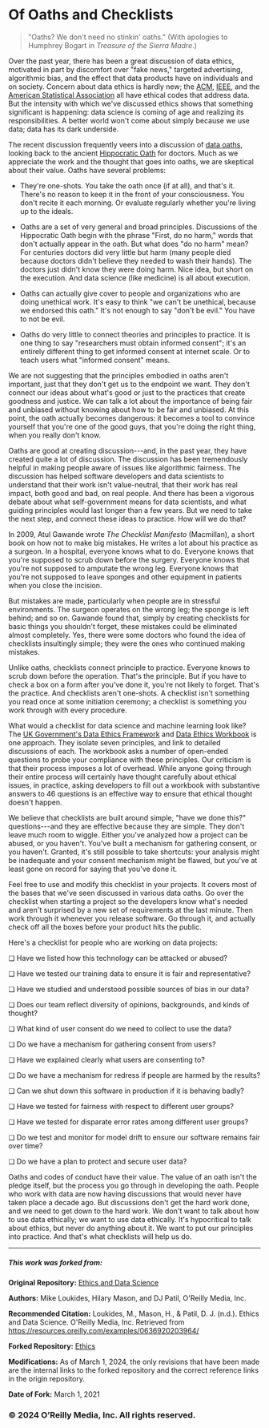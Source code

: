 Of Oaths and Checklists
=======================

> "Oaths? We don't need no stinkin' oaths." (With apologies to
> Humphrey Bogart in *Treasure of the Sierra Madre*.)

Over the past year, there has been a great discussion of data ethics,
motivated in part by discomfort over "fake news," targeted advertising,
algorithmic bias, and the effect that data products have on individuals
and on society. Concern about data ethics is hardly new; the
[ACM](http://ethics.acm.org/code-of-ethics),
[IEEE](https://www.ieee.org/about/compliance.html), and the [American
Statistical Association](http://bit.ly/2zWQAk0) all have ethical codes
that address data. But the intensity with which we've discussed ethics
shows that something significant is happening: data science is coming of
age and realizing its responsibilities. A better world won't come about
simply because we use data; data has its dark underside.

The recent discussion frequently veers into a discussion of [data
oaths](http://bit.ly/2zRvEe8), looking back to the ancient [Hippocratic
Oath](http://bit.ly/2A4QiYA) for doctors. Much as we appreciate the work
and the thought that goes into oaths, we are skeptical about their
value. Oaths have several problems:

-   They're one-shots. You take the oath once (if at all), and that's
    it. There's no reason to keep it in the front of your
    consciousness. You don't recite it each morning. Or evaluate
    regularly whether you're living up to the ideals.

-   Oaths are a set of very general and broad principles. Discussions of
    the Hippocratic Oath begin with the phrase "First, do no harm,"
    words that don't actually appear in the oath. But what does "do no
    harm" mean? For centuries doctors did very little but harm (many
    people died because doctors didn't believe they needed to wash their
    hands). The doctors just didn't know they were doing harm. Nice
    idea, but short on the execution. And data science (like medicine)
    is all about execution.

-   Oaths can actually give cover to people and organizations who are
    doing unethical work. It's easy to think "we can't be unethical,
    because we endorsed this oath." It's not enough to say "don't be
    evil." You have to not be evil.

-   Oaths do very little to connect theories and principles to practice.
    It is one thing to say "researchers must obtain informed consent";
    it's an entirely different thing to get informed consent at
    internet scale. Or to teach users what "informed consent" means.

We are not suggesting that the principles embodied in oaths aren't
important, just that they don't get us to the endpoint we want. They
don't connect our ideas about what's good or just to the practices
that create goodness and justice. We can talk a lot about the importance
of being fair and unbiased without knowing about how to be fair and
unbiased. At this point, the oath actually becomes dangerous: it becomes
a tool to convince yourself that you're one of the good guys, that
you're doing the right thing, when you really don't know.

Oaths are good at creating discussion---and, in the past year, they have
created quite a lot of discussion. The discussion has been tremendously
helpful in making people aware of issues like algorithmic fairness. The
discussion has helped software developers and data scientists to
understand that their work isn't value-neutral, that their work has real
impact, both good and bad, on real people. And there has been a vigorous
debate about what self-government means for data scientists, and what
guiding principles would last longer than a few years. But we need to
take the next step, and connect these ideas to practice. How will we do
that?

In 2009, Atul Gawande wrote *The Checklist Manifesto* (Macmillan), a
short book on how not to make big mistakes. He writes a lot about his
practice as a surgeon. In a hospital, everyone knows what to do.
Everyone knows that you're supposed to scrub down before the surgery.
Everyone knows that you're not supposed to amputate the wrong leg.
Everyone knows that you're not supposed to leave sponges and other
equipment in patients when you close the incision.

But mistakes are made, particularly when people are in stressful
environments. The surgeon operates on the wrong leg; the sponge is left
behind; and so on. Gawande found that, simply by creating checklists for
basic things you shouldn't forget, these mistakes could be eliminated
almost completely. Yes, there were some doctors who found the idea of
checklists insultingly simple; they were the ones who continued making
mistakes.

Unlike oaths, checklists connect principle to practice. Everyone knows
to scrub down before the operation. That's the principle. But if you
have to check a box on a form after you've done it, you're not likely
to forget. That's the practice. And checklists aren't one-shots. A
checklist isn't something you read once at some initiation ceremony; a
checklist is something you work through with every procedure.

What would a checklist for data science and machine learning look like?
The [UK Government's Data Ethics Framework](http://bit.ly/2NvJ0ik) and
[Data Ethics Workbook](http://bit.ly/2O69wjh) is one approach. They
isolate seven principles, and link to detailed discussions of each. The
workbook asks a number of open-ended questions to probe your compliance
with these principles. Our criticism is that their process imposes a lot
of overhead. While anyone going through their entire process will
certainly have thought carefully about ethical issues, in practice,
asking developers to fill out a workbook with substantive answers to 46
questions is an effective way to ensure that ethical thought doesn't
happen.

We believe that checklists are built around simple, "have we done this?"
questions---and they are effective because they are simple. They don't
leave much room to wiggle. Either you've analyzed how a project can be
abused, or you haven't. You've built a mechanism for gathering consent,
or you haven't. Granted, it's still possible to take shortcuts: your
analysis might be inadequate and your consent mechanism might be flawed,
but you've at least gone on record for saying that you've done it.

Feel free to use and modify this checklist in your projects. It covers
most of the bases that we've seen discussed in various data oaths. Go
over the checklist when starting a project so the developers know what's
needed and aren't surprised by a new set of requirements at the last
minute. Then work through it whenever you release software. Go through
it, and actually check off all the boxes before your product hits the
public.

Here's a checklist for people who are working on data projects:

❏ Have we listed how this technology can be attacked or abused?

❏ Have we tested our training data to ensure it is fair and
representative?

❏ Have we studied and understood possible sources of bias in our data?

❏ Does our team reflect diversity of opinions, backgrounds, and kinds of
thought?

❏ What kind of user consent do we need to collect to use the data?

❏ Do we have a mechanism for gathering consent from users?

❏ Have we explained clearly what users are consenting to?

❏ Do we have a mechanism for redress if people are harmed by the
results?

❏ Can we shut down this software in production if it is behaving badly?

❏ Have we tested for fairness with respect to different user groups?

❏ Have we tested for disparate error rates among different user groups?

❏ Do we test and monitor for model drift to ensure our software remains
fair over time?

❏ Do we have a plan to protect and secure user data?

Oaths and codes of conduct have their value. The value of an oath isn't
the pledge itself, but the process you go through in developing the
oath. People who work with data are now having discussions that would
never have taken place a decade ago. But discussions don't get the hard
work done, and we need to get down to the hard work. We don't want to
talk about how to use data ethically; we want to use data ethically.
It's hypocritical to talk about ethics, but never do anything about it.
We want to put our principles into practice. And that's what checklists
will help us do.

---

##### This work was forked from:

**Original Repository:** [Ethics and Data Science](https://resources.oreilly.com/examples/0636920203964)

**Authors:** Mike Loukides, Hilary Mason, and DJ Patil, O'Reilly Media, Inc.

**Recommended Citation:** Loukides, M., Mason, H., & Patil, D. J. (n.d.). Ethics and Data Science. O'Reilly Media, Inc. Retrieved from https://resources.oreilly.com/examples/0636920203964/ 

**Forked Repository:** [Ethics](github.com/jasonkronemeyer/ethics)

**Modifications:** As of March 1, 2024, the only revisions that have been made are the internal links to the forked repository and the correct reference links in the origin repository.

**Date of Fork:** March 1, 2021

### &copy; 2024 O’Reilly Media, Inc. All rights reserved.
